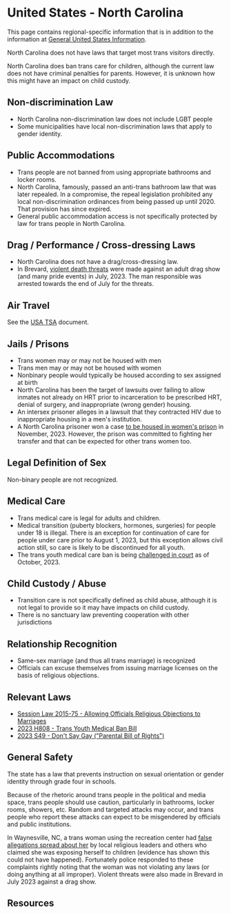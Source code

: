# United States - North Carolina

This page contains regional-specific information that is in addition to
the information at [General United States
Information](notes/usa-general.md).

North Carolina does not have laws that target most trans visitors directly.

North Carolina does ban trans care for children, although the current law does
not have criminal penalties for parents.  However, it is unknown how this
might have an impact on child custody.

## Non-discrimination Law

 * North Carolina non-discrimination law does not include LGBT people
 * Some municipalities have local non-discrimination laws that apply to
   gender identity.

## Public Accommodations

 * Trans people are not banned from using appropriate bathrooms and locker
   rooms.
 * North Carolina, famously, passed an anti-trans bathroom law that was later
   repealed. In a compromise, the repeal legislation prohibited any
   local non-discrimination ordinances from being passed up until 2020.
   That provision has since expired.
 * General public accommodation access is not specifically protected by law
   for trans people in North Carolina.

## Drag / Performance / Cross-dressing Laws

 * North Carolina does not have a drag/cross-dressing law.
 * In Brevard, [violent death
   threats](https://localnews8.com/news/national-world/cnn-national/2023/07/27/brevard-man-accused-of-using-fake-social-media-account-to-make-death-threats-against-drag-show/)
   were made against an adult drag show (and many pride events) in July, 2023.
   The man responsible was arrested towards the end of July for the
   threats.

## Air Travel

See the [USA TSA](notes/tsa.md) document.

## Jails / Prisons

 * Trans women may or may not be housed with men
 * Trans men may or may not be housed with women
 * Nonbinary people would typically be housed according to sex
   assigned at birth
 * North Carolina has been the target of lawsuits over failing to allow
   inmates not already on HRT prior to incarceration to be prescribed HRT,
   denial of surgery, and inappropriate (wrong gender) housing.
 * An intersex prisoner alleges in a lawsuit that they contracted HIV
   due to inappropriate housing in a men's institution.
 * A North Carolina prisoner won a case [to be housed in women's
   prison](https://news.yahoo.com/nc-prison-officials-must-transfer-221558514.html)
   in November, 2023.  However, the prison was committed to fighting her
   transfer and that can be expected for other trans women too.

## Legal Definition of Sex

Non-binary people are not recognized.

## Medical Care

 * Trans medical care is legal for adults and children.
 * Medical transition (puberty blockers, hormones, surgeries) for people
   under 18 is illegal.  There is an exception for continuation of care
   for people under care prior to August 1, 2023, but this exception
   allows civil action still, so care is likely to be discontinued for all
   youth.
 * The trans youth medical care ban is being [challenged in
   court](https://lambdalegal.org/newsroom/voe_nc_20231011_transgender-north-carolinians-medical-providers-sue-to-block-medical-care-ban/)
   as of October, 2023.

## Child Custody / Abuse

 * Transition care is not specifically defined as child abuse, although
   it is not legal to provide so it may have impacts on child custody.
 * There is no sanctuary law preventing cooperation with other
   jurisdictions
 
## Relationship Recognition

 * Same-sex marriage (and thus all trans marriage) is recognized
 * Officials can excuse themselves from issuing marriage licenses on the
   basis of religious objections.

## Relevant Laws

 * [Session Law 2015-75 - Allowing Officials Religious Objections to Marriages](https://www.ncleg.gov/Sessions/2015/Bills/Senate/PDF/S2v4.pdf)
 * [2023 H808 - Trans Youth Medical Ban Bill](https://legiscan.com/NC/bill/H808/2023)
 * [2023 S49 - Don't Say Gay ("Parental Bill of Rights")](https://legiscan.com/NC/text/S49/2023)

## General Safety

The state has a law that prevents instruction on sexual orientation or
gender identity through grade four in schools.

Because of the rhetoric around trans people in the political and media
space, trans people should use caution, particularly in bathrooms,
locker rooms, showers, etc.  Random and targeted attacks may occur, and
trans people who report these attacks can expect to be misgendered by
officials and public institutions.

In Waynesville, NC, a trans woman using the recreation center had [false
allegations spread about
her](https://smokymountainnews.com/news/item/36046-a-rush-to-judgement-the-mere-existence-of-trans-people-is-not-a-crime)
by local religious leaders and others who claimed she was exposing
herself to children (evidence has shown this could not have happened).
Fortunately police responded to these complaints rightly noting that the
woman was not violating any laws (or doing anything at all improper).  Violent
threats were also made in Brevard in July 2023 against a drag show.

## Resources

